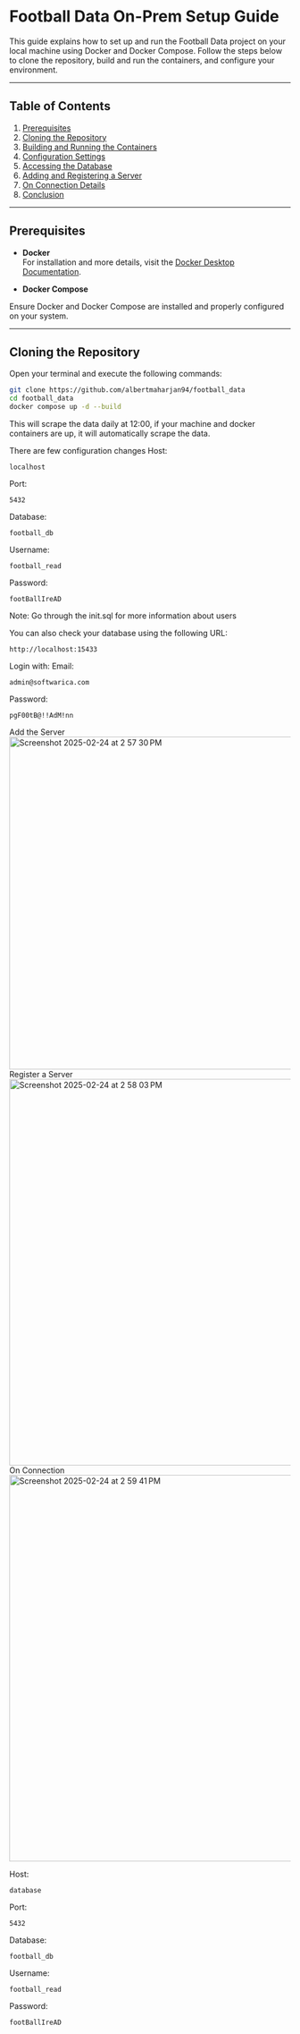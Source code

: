 # Football Data On-Prem Setup Guide

This guide explains how to set up and run the Football Data project on your local machine using Docker and Docker Compose. Follow the steps below to clone the repository, build and run the containers, and configure your environment.

---

## Table of Contents

1. [Prerequisites](#prerequisites)
2. [Cloning the Repository](#cloning-the-repository)
3. [Building and Running the Containers](#building-and-running-the-containers)
4. [Configuration Settings](#configuration-settings)
5. [Accessing the Database](#accessing-the-database)
6. [Adding and Registering a Server](#adding-and-registering-a-server)
7. [On Connection Details](#on-connection-details)
8. [Conclusion](#conclusion)

---

## Prerequisites

- **Docker**  
  For installation and more details, visit the [Docker Desktop Documentation](https://docs.docker.com/desktop/).

- **Docker Compose**

Ensure Docker and Docker Compose are installed and properly configured on your system.

---

## Cloning the Repository

Open your terminal and execute the following commands:

```bash
git clone https://github.com/albertmaharjan94/football_data
cd football_data
docker compose up -d --build
```

This will scrape the data daily at 12:00, if your machine and docker containers are up, it will automatically scrape the data.

There are few configuration changes
Host: 
```copy
localhost
```
Port: 
```copy
5432
```
Database: 
```copy
football_db
```
Username:
```copy
football_read
```
Password:
```copy
footBallIreAD
```

Note: Go through the init.sql for more information about users

You can also check your database using the following URL:
```copy
http://localhost:15433
```
Login with:
Email: 
```copy
admin@softwarica.com
```
Password: 
```copy
pgF00tB@!!AdM!nn
```

Add the Server
<img width="595" alt="Screenshot 2025-02-24 at 2 57 30 PM" src="https://github.com/user-attachments/assets/67255282-f58f-4928-96bc-f74815d9625e" />
Register a Server
<img width="691" alt="Screenshot 2025-02-24 at 2 58 03 PM" src="https://github.com/user-attachments/assets/8899c16c-09d6-49f4-8991-96f4420d587a" />
On Connection
<img width="691" alt="Screenshot 2025-02-24 at 2 59 41 PM" src="https://github.com/user-attachments/assets/fbddff4d-6c68-43e6-a485-373278c8e319" />

Host: 
```copy
database
```
Port: 
```copy
5432
```
Database: 
```copy
football_db
```
Username:
```copy
football_read
```
Password:
```copy
footBallIreAD
```




